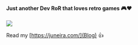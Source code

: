 #### Just another Dev RoR that loves retro games 🎮❤️
<img align="center" src="https://user-images.githubusercontent.com/93665781/181995089-af7e5869-2dc7-438f-95ab-d54643485472.gif" />


Read my [https://juneira.com/](Blog) :+1:
